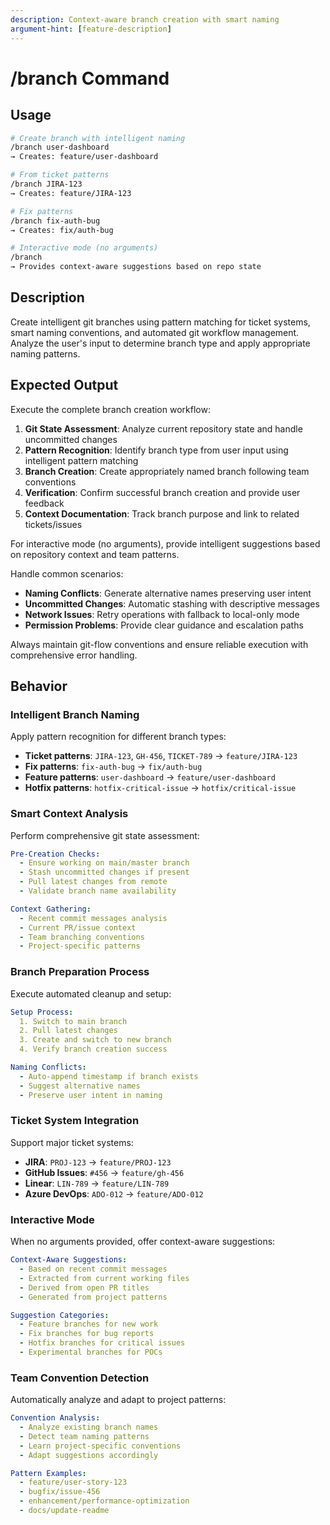 ```yaml
---
description: Context-aware branch creation with smart naming
argument-hint: [feature-description]
---
```


# /branch Command

## Usage

```bash
# Create branch with intelligent naming
/branch user-dashboard
→ Creates: feature/user-dashboard

# From ticket patterns
/branch JIRA-123
→ Creates: feature/JIRA-123

# Fix patterns
/branch fix-auth-bug
→ Creates: fix/auth-bug

# Interactive mode (no arguments)
/branch
→ Provides context-aware suggestions based on repo state
```

## Description

Create intelligent git branches using pattern matching for ticket systems, smart naming conventions, and automated git workflow management. Analyze the user's input to determine branch type and apply appropriate naming patterns.

## Expected Output

Execute the complete branch creation workflow:

1. **Git State Assessment**: Analyze current repository state and handle uncommitted changes
2. **Pattern Recognition**: Identify branch type from user input using intelligent pattern matching
3. **Branch Creation**: Create appropriately named branch following team conventions
4. **Verification**: Confirm successful branch creation and provide user feedback
5. **Context Documentation**: Track branch purpose and link to related tickets/issues

For interactive mode (no arguments), provide intelligent suggestions based on repository context and team patterns.

Handle common scenarios:

- **Naming Conflicts**: Generate alternative names preserving user intent
- **Uncommitted Changes**: Automatic stashing with descriptive messages
- **Network Issues**: Retry operations with fallback to local-only mode
- **Permission Problems**: Provide clear guidance and escalation paths

Always maintain git-flow conventions and ensure reliable execution with comprehensive error handling.

## Behavior

### Intelligent Branch Naming

Apply pattern recognition for different branch types:

- **Ticket patterns**: `JIRA-123`, `GH-456`, `TICKET-789` → `feature/JIRA-123`
- **Fix patterns**: `fix-auth-bug` → `fix/auth-bug`
- **Feature patterns**: `user-dashboard` → `feature/user-dashboard`
- **Hotfix patterns**: `hotfix-critical-issue` → `hotfix/critical-issue`

### Smart Context Analysis

Perform comprehensive git state assessment:

```yaml
Pre-Creation Checks:
  - Ensure working on main/master branch
  - Stash uncommitted changes if present
  - Pull latest changes from remote
  - Validate branch name availability

Context Gathering:
  - Recent commit messages analysis
  - Current PR/issue context
  - Team branching conventions
  - Project-specific patterns
```

### Branch Preparation Process

Execute automated cleanup and setup:

```yaml
Setup Process:
  1. Switch to main branch
  2. Pull latest changes
  3. Create and switch to new branch
  4. Verify branch creation success

Naming Conflicts:
  - Auto-append timestamp if branch exists
  - Suggest alternative names
  - Preserve user intent in naming
```

### Ticket System Integration

Support major ticket systems:

- **JIRA**: `PROJ-123` → `feature/PROJ-123`
- **GitHub Issues**: `#456` → `feature/gh-456`
- **Linear**: `LIN-789` → `feature/LIN-789`
- **Azure DevOps**: `ADO-012` → `feature/ADO-012`

### Interactive Mode

When no arguments provided, offer context-aware suggestions:

```yaml
Context-Aware Suggestions:
  - Based on recent commit messages
  - Extracted from current working files
  - Derived from open PR titles
  - Generated from project patterns

Suggestion Categories:
  - Feature branches for new work
  - Fix branches for bug reports
  - Hotfix branches for critical issues
  - Experimental branches for POCs
```

### Team Convention Detection

Automatically analyze and adapt to project patterns:

```yaml
Convention Analysis:
  - Analyze existing branch names
  - Detect team naming patterns
  - Learn project-specific conventions
  - Adapt suggestions accordingly

Pattern Examples:
  - feature/user-story-123
  - bugfix/issue-456
  - enhancement/performance-optimization
  - docs/update-readme
```
